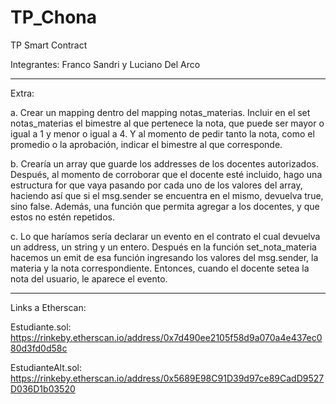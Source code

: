# TP_Chona
TP Smart Contract

Integrantes: Franco Sandri y Luciano Del Arco
_________________________________________________________________________________________________________________________________________________________________________

Extra:

a. Crear un mapping dentro del mapping notas_materias. Incluir en el set notas_materias el bimestre al que pertenece la nota, que puede ser mayor o igual a 1 y menor o igual a 4. Y al momento de pedir tanto la nota, como el promedio o la aprobación, indicar el bimestre al que corresponde.

b.  Crearía un array que guarde los addresses de los docentes autorizados. Después, al momento de corroborar que el docente esté incluido, hago una estructura for que vaya pasando por cada uno de los valores del array, haciendo así que si el msg.sender se encuentra en el mismo, devuelva true, sino false. Además, una función que permita agregar a los docentes, y que estos no estén repetidos.

c. Lo que haríamos sería declarar un evento en el contrato el cual devuelva un address, un string y un entero. Después en la función set_nota_materia hacemos un emit de esa función ingresando los valores del msg.sender, la materia y la nota correspondiente. Entonces, cuando el docente setea la nota del usuario, le aparece el evento. 
_________________________________________________________________________________________________________________________________________________________________________

Links a Etherscan:

Estudiante.sol: https://rinkeby.etherscan.io/address/0x7d490ee2105f58d9a070a4e437ec080d3fd0d58c

EstudianteAlt.sol: https://rinkeby.etherscan.io/address/0x5689E98C91D39d97ce89CadD9527D036D1b03520
